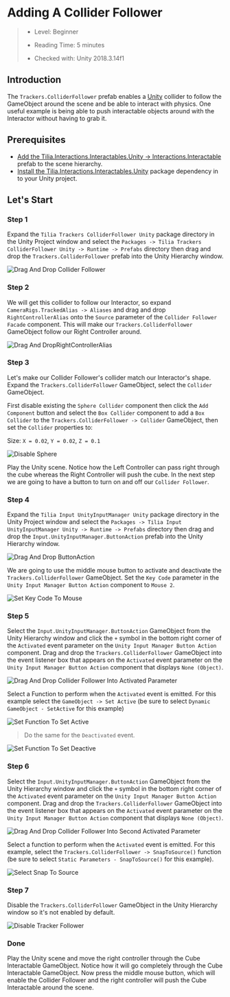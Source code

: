 # Adding A Collider Follower

> * Level: Beginner
>
> * Reading Time: 5 minutes
>
> * Checked with: Unity 2018.3.14f1

## Introduction 

The `Trackers.ColliderFollower` prefab enables a [Unity] collider to follow the GameObject around the scene and be able to interact with physics. One useful example is being able to push interactable objects around with the Interactor without having to grab it.

## Prerequisites

* [Add the Tilia.Interactions.Interactables.Unity -> Interactions.Interactable] prefab to the scene hierarchy.
* [Install the Tilia.Interactions.Interactables.Unity] package dependency in to your Unity project.

## Let's Start

### Step 1 

Expand the `Tilia Trackers ColliderFollower Unity` package directory in the Unity Project window and select the `Packages -> Tilia Trackers ColliderFollower Unity -> Runtime -> Prefabs` directory then drag and drop the `Trackers.ColliderFollower` prefab into the Unity Hierarchy window.

![Drag And Drop Collider Follower](assets/images/DragAndDropColliderFollower.png)

### Step 2 

We will get this collider to follow our Interactor, so expand `CameraRigs.TrackedAlias -> Aliases` and drag and drop `RightControllerAlias` onto the `Source` parameter of the `Collider Follower Facade` component. This will make our `Trackers.ColliderFollower` GameObject follow our Right Controller around.

![Drag And DropRightControllerAlias](assets/images/DragAndDropRightControllerAlias.png)

### Step 3

Let's make our Collider Follower's collider match our Interactor's shape. Expand the `Trackers.ColliderFollower` GameObject, select the `Collider` GameObject.

First disable existing the `Sphere Collider` component then click the `Add Component` button and select the `Box Collider` component to add a `Box Collider` to the `Trackers.ColliderFollower -> Collider` GameObject, then set the `Collider` properties to:

Size: `X = 0.02`, `Y = 0.02`, `Z = 0.1`

![Disable Sphere](assets/images/DisableSphere.png)

Play the Unity scene. Notice how the Left Controller can pass right through the cube whereas the Right Controller will push the cube. In the next step we are going to have a button to turn on and off our `Collider Follower`.

### Step 4

Expand the `Tilia Input UnityInputManager Unity` package directory in the Unity Project window and select the `Packages -> Tilia Input UnityInputManager Unity -> Runtime -> Prefabs` directory then drag and drop the `Input.UnityInputManager.ButtonAction` prefab into the Unity Hierarchy window. 

![Drag And Drop ButtonAction](assets/images/DragAndDropButtonAction.png)

We are going to use the middle mouse button to activate and deactivate the `Trackers.ColliderFollower` GameObject. Set the `Key Code` parameter in the `Unity Input Manager Button Action` component to `Mouse 2`.

![Set Key Code To Mouse](assets/images/SetKeyCodeToMouse.png)

### Step 5

Select the `Input.UnityInputManager.ButtonAction` GameObject from the Unity Hierarchy window and click the `+` symbol in the bottom right corner of the `Activated` event parameter on the `Unity Input Manager Button Action` component. Drag and drop the `Trackers.ColliderFollower` GameObject into the event listener box that appears on the `Activated` event parameter on the `Unity Input Manager Button Action` component that displays `None (Object)`.

![Drag And Drop Collider Follower Into Activated Parameter](assets/images/DragAndDropColliderFollowerIntoAcivatedParameter.png)

Select a Function to perform when the `Activated` event is emitted. For this example select the `GameObject -> Set Active` (be sure to select `Dynamic GameObject - SetActive` for this example)

![Set Function To Set Active](assets/images/SetFunctionToSetActive.png)

> Do the same for the `Deactivated` event.

![Set Function To Set Deactive](assets/images/SetFunctionToSetDeactive.png)

### Step 6

Select the `Input.UnityInputManager.ButtonAction` GameObject from the Unity Hierarchy window and click the `+` symbol in the bottom right corner of the `Activated` event parameter on the `Unity Input Manager Button Action` component. Drag and drop the `Trackers.ColliderFollower` GameObject into the event listener box that appears on the `Activated` event parameter on the `Unity Input Manager Button Action` component that displays `None (Object)`. 

![Drag And Drop Collider Follower Into Second Activated Parameter](assets/images/DragAndDropColliderFollowerIntoSecondAcivatedParameter.png)

Select a function to perform when the `Activated` event is emitted. For this example, select the `Trackers.ColliderFollower -> SnapToSource()` function (be sure to select `Static Parameters - SnapToSource()` for this example).

![Select Snap To Source](assets/images/SelectSnapToSource.png)

### Step 7

Disable the `Trackers.ColliderFollower` GameObject in the Unity Hierarchy window so it's not enabled by default.

![Disable Tracker Follower](assets/images/DisableTrackerFollower.png)

### Done

Play the Unity scene and move the right controller through the Cube Interactable GameObject. Notice how it will go completely through the Cube Interactable GameObject. Now press the middle mouse button, which will enable the Collider Follower and the right controller will push the Cube Interactable around the scene.

[Add the Tilia.Interactions.Interactables.Unity -> Interactions.Interactable]: https://github.com/ExtendRealityLtd/Tilia.Interactions.Interactables.Unity/blob/master/Documentation/HowToGuides/AddingAnInteractable/README.md
[Install the Tilia.Interactions.Interactables.Unity]: ../Installation/README.md
[Unity]: https://unity3d.com/